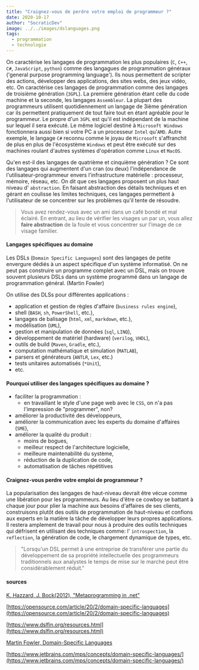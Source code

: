 ```yaml
---
title: "Craignez-vous de perdre votre emploi de programmeur ?"
date: 2020-10-17
author: "SocraticDev"
image: ../../images/dslanguages.png
tags:
  - programmation
  - technologie
---
```


On caractérise les langages de programmation les plus populaires (`C`, `C++`, `C#`, `JavaScript`, `python`) comme des langagues de programmation généraux ('general purpose programming language'). Ils nous permettent de scripter des actions, développer des applications, des sites webs, des jeux vidéo, etc. On caractérise ces langages de programmation comme des langages de troisième génération (`3GPL`). La première génération étant celle du code machine et la seconde, les langages `Assembleur`. La plupart des programmeurs utilisent quotidiennement un langage de 3ième génération car ils permettent pratiquement de tout faire tout en étant agréable pour le programmeur. Le propre d'un `3GPL` est qu'il est indépendant de la machine sur lequel il sera exécuté. Le même logiciel destiné à `Microsoft Windows` fonctionnera aussi bien si votre PC a un processeur `Intel` qu'`AMD`. Autre exemple, le langage `C#` reconnu comme le joyau de `Microsoft` s'affranchit de plus en plus de l'écosystème `Windows` et peut être exécuté sur des machines roulant d'autres systèmes d'opération comme `Linux` et `MacOS`.

Qu'en est-il des langages de quatrième et cinquième génération ? Ce sont des langages qui augmentent d'un cran (ou deux) l'indépendance de l'utilisateur-programmeur envers l'infrastructure matérielle : processeur, mémoire, réseau, etc. On dit que ces langages proposent un plus haut niveau d' `abstraction`. En faisant abstraction des détails techniques et en gérant en coulisse les limites techniques, ces langages permettent à l'utilisateur de se concentrer sur les problèmes qu'il tente de résoudre.

> Vous avez rendez-vous avec un ami dans un café bondé et mal éclairé. En entrant, au lieu de vérifier les visages un par un, vous allez **faire abstraction** de la foule et vous concentrer sur l'image de ce visage familier.

#### Langages spécifiques au domaine

Les DSLs (`Domain Specific Languages`) sont des langages de petite envergure dédiés à un aspect spécifique d'un système informatisé. On ne peut pas construire un programme complet avec un DSL, mais on trouve souvent plusieurs DSLs dans un système programmé dans un langage de programmation général. (Martin Fowler)

On utilise des DLSs pour différentes applications :

- application et gestion de règles d'affaire (`business rules engine`),
- shell (`BASH`, `sh`, `PowerShell`, etc.),
- langages de balisage (`html`, `xml`, `markdown`, etc.),
- modélisation (`UML`),
- gestion et manipulation de données (`sql`, `LINQ`),
- développement de matériel (hardware) (`verilog`, `VHDL`),
- outils de build (`Maven`, `Gradle`, etc.),
- computation mathématique et simulation (`MATLAB`),
- parsers et générateurs (`ANTLR`, `Lex`, etc.)
- tests unitaires automatisés (`*Unit`),
- etc.

#### Pourquoi utiliser des langages spécifiques au domaine ?

- faciliter la programmation :
  - en travaillant le style d'une page web avec le `CSS`, on n'a pas l'impression de "programmer", non?
- améliorer la productivité des développeurs,
- améliorer la communication avec les experts du domaine d'affaires (`SME`),
- améliorer la qualité du produit :
  - moins de bogues,
  - meilleur respect de l'architecture logicielle,
  - meilleure maintenabilité du système,
  - réduction de la duplication de code,
  - automatisation de tâches répétitives

#### Craignez-vous perdre votre emploi de programmeur ?

La popularisation des langages de haut-niveau devrait être vécue comme une libération pour les programmeurs. Au lieu d'être ce cowboy se battant à chaque jour pour plier la machine aux besoins d'affaires de ses clients, construisons plutôt des outils de programmation de haut-niveau et confions aux experts en la matière la tâche de développer leurs propres applications. Il restera amplement de travail pour nous à produire des outils techniques qui défrisent en utilisant des techniques comme: l' `introspection`, la `reflection`, la génération de code, le chargement dynamique de types, etc.

> "Lorsqu'un DSL permet à une entreprise de transférer une partie du développement de sa propriété intellectuelle des programmeurs traditionnels aux analystes le temps de mise sur le marché peut être considérablement réduit."

#### sources

[K. Hazzard, J. Bock(2012), "Metaprogramming in .net"](https://www.manning.com/books/metaprogramming-in-dot-net)

[https://opensource.com/article/20/2/domain-specific-languages](https://opensource.com/article/20/2/domain-specific-languages)

[https://www.dslfin.org/resources.html](https://www.dslfin.org/resources.html)

[Martin Fowler, Domain-Specific Languages](https://martinfowler.com/books/dsl.html)

[https://www.jetbrains.com/mps/concepts/domain-specific-languages/](https://www.jetbrains.com/mps/concepts/domain-specific-languages/)
